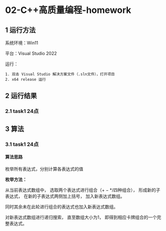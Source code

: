 # 02-C++高质量编程-homework

## 1 运行方法

系统环境：Win11

平台：Visual Studio 2022

运行：

    1. 双击 Visual Studio 解决方案文件（.sln文件），打开项目
    2. x64 release 运行

## 2 运行结果

### 2.1 task1 24点

## 3 算法

### 3.1 task1 24点

#### 算法思路

枚举所有表达式，分别计算各表达式的值

**枚举方法：**

从当前表达式数组中，
选取两个表达式进行组合（$+-*/$四种组合），
形成新的子表达式，
在新的子表达式两侧加上括号，
加入新表达式数组。

同时其余未在此轮进行组合的表达式也加入新表达式数组。

对新表达式数组进行递归搜索，
直至数组大小为1，
即得到相应卡牌组合的一个完整表达式。
